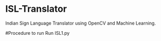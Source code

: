 # ISL-Translator
Indian Sign Language Translator using OpenCV and Machine Learning.

#Procedure to run
Run ISL1.py
